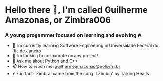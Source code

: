 # Hello there 👋, I'm called Guilherme Amazonas, or Zimbra006

### A young progammer focused on learning and evolving :fire:

- :palm_tree: I’m currently learning Software Engineering in Universidade Federal do Rio de Janeiro
- :space_invader: I’m looking to collaborate on any project!
- 💬 Ask me about Python and C++
- 📫 How to reach me: guilhermeamazonas@poli.ufrj.br
- ⚡ Fun fact: 'Zimbra' came from the song 'I Zimbra' by Talking Heads
